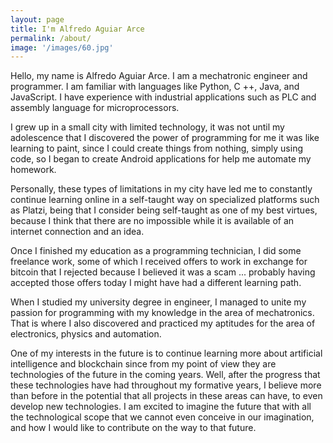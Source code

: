 ```yaml
---
layout: page
title: I'm Alfredo Aguiar Arce
permalink: /about/
image: '/images/60.jpg'
---
```


Hello, my name is Alfredo Aguiar Arce. I am a mechatronic engineer and programmer. I am familiar with languages like Python, C ++, Java, and JavaScript. I have experience with industrial applications such as PLC and assembly language for microprocessors.

I grew up in a small city with limited technology, it was not until my adolescence that I discovered the power of programming for me it was like learning to paint, since I could create things from nothing, simply using code, so I began to create Android applications for help me automate my homework.

Personally, these types of limitations in my city have led me to constantly continue learning online in a self-taught way on specialized platforms such as Platzi, being that I consider being self-taught as one of my best virtues, because I think that there are no impossible while it is available of an internet connection and an idea.

Once I finished my education as a programming technician, I did some freelance work, some of which I received offers to work in exchange for bitcoin that I rejected because I believed it was a scam ... probably having accepted those offers today I might have had a different learning path.

When I studied my university degree in engineer, I managed to unite my passion for programming with my knowledge in the area of mechatronics. That is where I also discovered and practiced my aptitudes for the area of electronics, physics and automation.

One of my interests in the future is to continue learning more about artificial intelligence and blockchain since from my point of view they are technologies of the future in the coming years. Well, after the progress that these technologies have had throughout my formative years, I believe more than before in the potential that all projects in these areas can have, to even develop new technologies.
I am excited to imagine the future that with all the technological scope that we cannot even conceive in our imagination, and how I would like to contribute on the way to that future.
